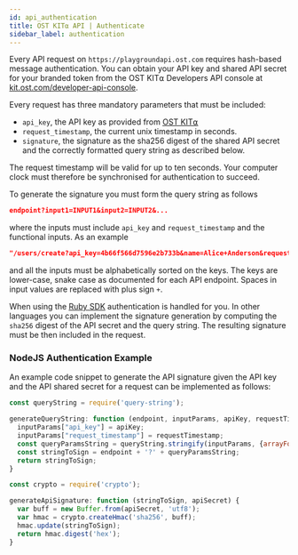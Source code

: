 ```yaml
---
id: api_authentication
title: OST KIT⍺ API | Authenticate
sidebar_label: authentication
---
```


Every API request on `https://playgroundapi.ost.com` requires hash-based message authentication.  You can obtain your API key and shared API secret for your branded token from the OST KIT⍺ Developers API console at [<u>kit.ost.com/developer-api-console</u>](https://kit.ost.com/developer-api-console).

Every request has three mandatory parameters that must be included:
- `api_key`, the API key as provided from [<u>OST KIT⍺</u>](kit.ost.com/developer-api-console)
- `request_timestamp`, the current unix timestamp in seconds.
- `signature`, the signature as the sha256 digest of the shared API secret and the correctly formatted query string as described below.

The request timestamp will be valid for up to ten seconds.  Your computer clock must therefore be synchronised for authentication to succeed.

To generate the signature you must form the query string as follows

```json
endpoint?input1=INPUT1&input2=INPUT2&...
```

where the inputs must include `api_key` and `request_timestamp` and the functional inputs. As an example

```json
"/users/create?api_key=4b66f566d7596e2b733b&name=Alice+Anderson&request_timestamp=1521073147"
```

and all the inputs must be alphabetically sorted on the keys.  The keys are lower-case, snake case as documented for each API endpoint.  Spaces in input values are replaced with plus sign `+`.

When using the [<u>Ruby SDK</u>](3_01_SDK_RUBY.md) authentication is handled for you.  In other languages you can implement the signature generation by computing the `sha256` digest of the API secret and the query string.  The resulting signature must be then included in the request.

### NodeJS Authentication Example

An example code snippet to generate the API signature given the API key and the API shared secret for a request can be implemented as follows:

```javascript
const queryString = require('query-string');

generateQueryString: function (endpoint, inputParams, apiKey, requestTimestamp) {
  inputParams["api_key"] = apiKey;
  inputParams["request_timestamp"] = requestTimestamp;
  const queryParamsString = queryString.stringify(inputParams, {arrayFormat: 'bracket'}).replace(/%20/g, '+');
  const stringToSign = endpoint + '?' + queryParamsString;
  return stringToSign;
}
```

```javascript
const crypto = require('crypto');

generateApiSignature: function (stringToSign, apiSecret) {
  var buff = new Buffer.from(apiSecret, 'utf8');
  var hmac = crypto.createHmac('sha256', buff);
  hmac.update(stringToSign);
  return hmac.digest('hex');
}
```
